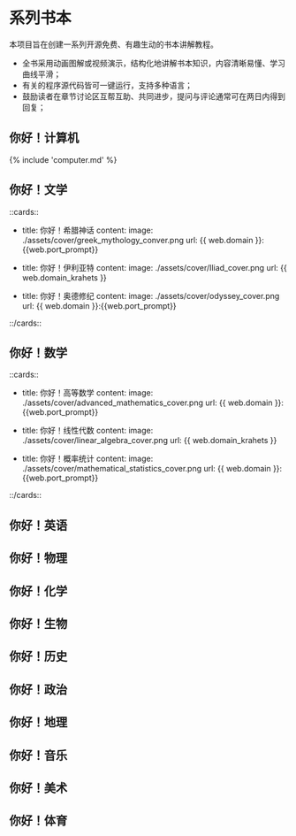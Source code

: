 # 系列书本

本项目旨在创建一系列开源免费、有趣生动的书本讲解教程。

- 全书采用动画图解或视频演示，结构化地讲解书本知识，内容清晰易懂、学习曲线平滑；
- 有关的程序源代码皆可一键运行，支持多种语言；
- 鼓励读者在章节讨论区互帮互助、共同进步，提问与评论通常可在两日内得到回复；

## 你好！计算机

{% include 'computer.md' %}

## 你好！文学

::cards::

- title: 你好！希腊神话
  content: 
  image: ./assets/cover/greek_mythology_conver.png
  url: {{ web.domain }}:{{web.port_prompt}}

- title: 你好！伊利亚特
  content: 
  image: ./assets/cover/Iliad_cover.png
  url: {{ web.domain_krahets }}

- title: 你好！奥德修纪
  content: 
  image: ./assets/cover/odyssey_cover.png
  url: {{ web.domain }}:{{web.port_prompt}}

::/cards::

## 你好！数学

::cards::

- title: 你好！高等数学
  content: 
  image: ./assets/cover/advanced_mathematics_cover.png
  url: {{ web.domain }}:{{web.port_prompt}}

- title: 你好！线性代数
  content: 
  image: ./assets/cover/linear_algebra_cover.png
  url: {{ web.domain_krahets }}

- title: 你好！概率统计
  content: 
  image: ./assets/cover/mathematical_statistics_cover.png
  url: {{ web.domain }}:{{web.port_prompt}}

::/cards::

## 你好！英语

## 你好！物理

## 你好！化学

## 你好！生物

## 你好！历史

## 你好！政治

## 你好！地理

## 你好！音乐

## 你好！美术

## 你好！体育

